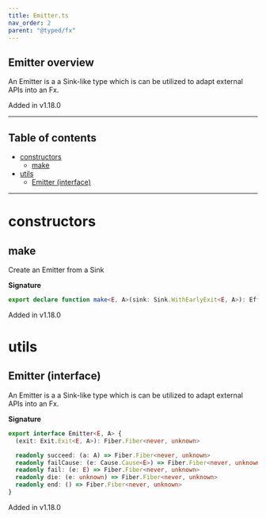 ```yaml
---
title: Emitter.ts
nav_order: 2
parent: "@typed/fx"
---
```


## Emitter overview

An Emitter is a a Sink-like type which is can be utilized to adapt external
APIs into an Fx.

Added in v1.18.0

---

<h2 class="text-delta">Table of contents</h2>

- [constructors](#constructors)
  - [make](#make)
- [utils](#utils)
  - [Emitter (interface)](#emitter-interface)

---

# constructors

## make

Create an Emitter from a Sink

**Signature**

```ts
export declare function make<E, A>(sink: Sink.WithEarlyExit<E, A>): Effect.Effect<Scope.Scope, never, Emitter<E, A>>
```

Added in v1.18.0

# utils

## Emitter (interface)

An Emitter is a a Sink-like type which is can be utilized to adapt external
APIs into an Fx.

**Signature**

```ts
export interface Emitter<E, A> {
  (exit: Exit.Exit<E, A>): Fiber.Fiber<never, unknown>

  readonly succeed: (a: A) => Fiber.Fiber<never, unknown>
  readonly failCause: (e: Cause.Cause<E>) => Fiber.Fiber<never, unknown>
  readonly fail: (e: E) => Fiber.Fiber<never, unknown>
  readonly die: (e: unknown) => Fiber.Fiber<never, unknown>
  readonly end: () => Fiber.Fiber<never, unknown>
}
```

Added in v1.18.0
